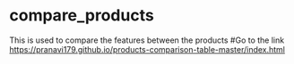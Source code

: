 # compare_products
This is used to compare the features between the products
#Go to the link 
https://pranavi179.github.io/products-comparison-table-master/index.html
